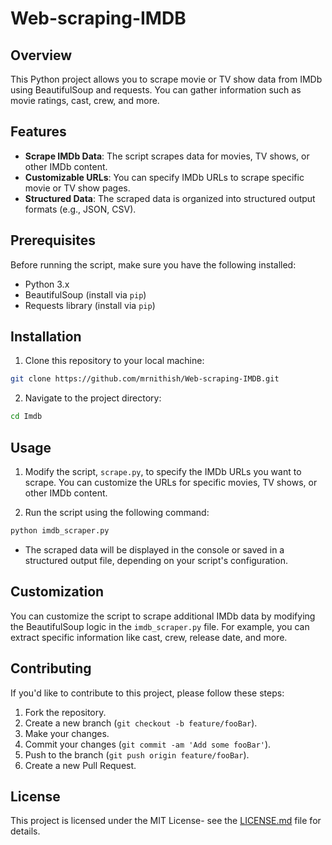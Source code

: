 # Web-scraping-IMDB

## Overview

This Python project allows you to scrape movie or TV show data from IMDb using BeautifulSoup and requests. You can gather information such as movie ratings, cast, crew, and more.

## Features

- **Scrape IMDb Data**: The script scrapes data for movies, TV shows, or other IMDb content.
- **Customizable URLs**: You can specify IMDb URLs to scrape specific movie or TV show pages.
- **Structured Data**: The scraped data is organized into structured output formats (e.g., JSON, CSV).

## Prerequisites

Before running the script, make sure you have the following installed:

- Python 3.x
- BeautifulSoup (install via `pip`)
- Requests library (install via `pip`)

## Installation

1. Clone this repository to your local machine:

```bash
git clone https://github.com/mrnithish/Web-scraping-IMDB.git
```

2. Navigate to the project directory:

```bash
cd Imdb
```

## Usage

1. Modify the script, `scrape.py`, to specify the IMDb URLs you want to scrape. You can customize the URLs for specific movies, TV shows, or other IMDb content.

2. Run the script using the following command:

```bash
python imdb_scraper.py
```

- The scraped data will be displayed in the console or saved in a structured output file, depending on your script's configuration.

## Customization

You can customize the script to scrape additional IMDb data by modifying the BeautifulSoup logic in the `imdb_scraper.py` file. For example, you can extract specific information like cast, crew, release date, and more.

## Contributing

If you'd like to contribute to this project, please follow these steps:

1. Fork the repository.
2. Create a new branch (`git checkout -b feature/fooBar`).
3. Make your changes.
4. Commit your changes (`git commit -am 'Add some fooBar'`).
5. Push to the branch (`git push origin feature/fooBar`).
6. Create a new Pull Request.

## License

This project is licensed under the MIT License- see the [LICENSE.md](LICENSE.md) file for details.

